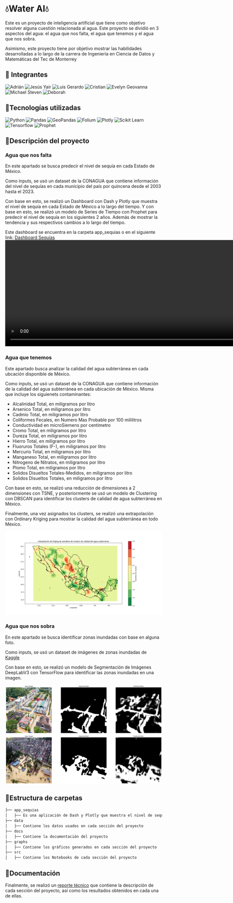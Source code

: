 # 💧Water AI💧

Este es un proyecto de inteligencia artificial que tiene como objetivo resolver alguna cuestión relacionada al agua. Este proyecto se dividió en 3 aspectos del agua: el agua que nos falta, el agua que tenemos y el agua que nos sobra. 

Asimismo, este proyecto tiene por objetivo mostrar las habilidades desarrolladas a lo largo de la carrera de Ingeniería en Ciencia de Datos y Matemáticas del Tec de Monterrey


## 👥 Integrantes

![Adrián](https://img.shields.io/badge/Landaverde%20Nava-white?style=for-the-badge&label=Adrian&labelColor=darkblue)
![Jesús Yair](https://img.shields.io/badge/Ramirez%20Islas-white?style=for-the-badge&label=Jesús%20Yair&labelColor=darkblue)
![Luis Gerardo](https://img.shields.io/badge/Lagunes%20Nájera-white?style=for-the-badge&label=Luis%20Gerardo&labelColor=darkblue)
![Cristian](https://img.shields.io/badge/Gonzaga%20López-white?style=for-the-badge&label=Cristian&labelColor=darkblue)
![Evelyn Geovanna](https://img.shields.io/badge/Pérez%20Gómez-white?style=for-the-badge&label=Evelyn%20Geovanna&labelColor=darkblue)
![Michael Steven](https://img.shields.io/badge/Delgado%20Caicedo-white?style=for-the-badge&label=Michael%20Steven&labelColor=darkblue)
![Deborah](https://img.shields.io/badge/Tirado%20Hernández-white?style=for-the-badge&label=Deborah&labelColor=darkblue)

## 🔧Tecnologías utilizadas

![Python](https://img.shields.io/badge/Python-3776AB?style=for-the-badge&logo=python&logoColor=white)
![Pandas](https://img.shields.io/badge/Pandas-150458?style=for-the-badge&logo=pandas&logoColor=white)
![GeoPandas](https://img.shields.io/badge/GeoPandas-150458?style=for-the-badge&logo=pandas&logoColor=white)
![Folium](https://img.shields.io/badge/Folium-7CCF00?style=for-the-badge&logo=leaflet&logoColor=white)
![Plotly](https://img.shields.io/badge/Plotly-3F4F75?style=for-the-badge&logo=plotly&logoColor=white)
![Scikit Learn](https://img.shields.io/badge/Scikit_Learn-F7931E?style=for-the-badge&logo=scikit-learn&logoColor=white)
![Tensorflow](https://img.shields.io/badge/Tensorflow-FF6F00?style=for-the-badge&logo=tensorflow&logoColor=white)
![Prophet](https://img.shields.io/badge/Prophet-666666?style=for-the-badge&logo=prophet&logoColor=white)

## 📖Descripción del proyecto

### Agua que nos falta

En este apartado se busca predecir el nivel de sequía en cada Estado de México. 

Como inputs, se usó un dataset de la CONAGUA que contiene información del nivel de sequías en cada municipio del país por quincena desde el 2003 hasta el 2023.

Con base en esto, se realizó un Dashboard con Dash y Plotly que muestra el nivel de sequía en cada Estado de México a lo largo del tiempo. Y con base en esto, se realizó un modelo de Series de Tiempo con Prophet para predecir el nivel de sequía en los siguientes 2 años. Además de mostrar la tendencia y sus respectivos cambios a lo largo del tiempo. 

Este dashboard se encuentra en la carpeta app_sequias o en el siguiente link: [Dashboard Sequías](https://water-ai.onrender.com)
<video width="920" height="340" controls>
    <source src="docs/demo_sequias.mp4" type="video/mp4">
Your browser does not support the video tag.
</video>


### Agua que tenemos

Este apartado busca analizar la calidad del agua subterránea en cada ubcación disponible de México.

Como inputs, se usó un dataset de la CONAGUA que contiene información de la calidad del agua subterránea en cada ubicación de México. Misma que incluye los siguienets contaminantes: 

- Alcalinidad Total, en miligramos por litro
- Arsenico Total, en miligramos por litro 
- Cadmio Total, en miligramos por litro
- Coliformes Fecales, en Numero Mas Probable por 100 mililitros
- Conductividad en microSiemens por centimetro
- Cromo Total, en miligramos por litro
- Dureza Total, en miligramos por litro
- Hierro Total, en miligramos por litro
- Fluoruros Totales (F-), en miligramos por litro
- Mercurio Total, en miligramos por litro
- Manganeso Total, en miligramos por litro
- Nitrogeno de Nitratos, en miligramos por litro
- Plomo Total, en miligramos por litro
- Solidos Disueltos Totales-Medidos, en miligramos por litro
- Solidos Disueltos Totales, en miligramos por litro

Con base en esto, se realizó una reducción de dimensiones a 2 dimensiones con TSNE, y posteriormente se usó un modelo de Clustering con DBSCAN para identificar los clusters de calidad de agua subterránea en México.

Finalmente, una vez asignados los clusters, se realizó una extrapolación con Ordinary Kriging para mostrar la calidad del agua subterránea en todo México.

![Mapa de Calidad de Agua Subterránea](graphs/kriging_calidad_agua_subterranea.png)

### Agua que nos sobra

En este apartado se busca identificar zonas inundadas con base en alguna foto.

Como inputs, se usó un dataset de imágenes de zonas inundadas de [Kaggle](https://www.kaggle.com/datasets/faizalkarim/flood-area-segmentation)

Con base en esto, se realizó un modelo de Segmentación de Imágenes DeepLabV3 con TensorFlow para identificar las zonas inundadas en una imagen.

![Segmentación de Imágenes](docs/floods1.png)
![Segmentación de Imágenes](docs/floods2.png)

## 📂Estructura de carpetas

```bash
├── app_sequias
│   ├── Es una aplicación de Dash y Plotly que muestra el nivel de sequía en cada Estado de México a lo largo del tiempo
├── data
│   ├── Contiene los datos usados en cada sección del proyecto
├── docs
│   ├── Contiene la documentación del proyecto
├── graphs
│   ├── Contiene los gráficos generados en cada sección del proyecto
├── src
│   ├── Contiene los Notebooks de cada sección del proyecto
```

## 📝Documentación

Finalmente, se realizó un [reporte técnico](docs/Reporte.pdf) que contiene la descripción de cada sección del proyecto, así como los resultados obtenidos en cada una de ellas.

